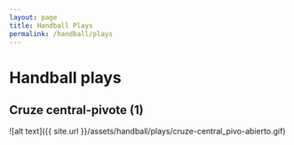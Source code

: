 ```yaml
---
layout: page
title: Handball Plays
permalink: /handball/plays
---
```


# Handball plays


## Cruze central-pivote (1)

![alt text]({{ site.url }}/assets/handball/plays/cruze-central_pivo-abierto.gif)
